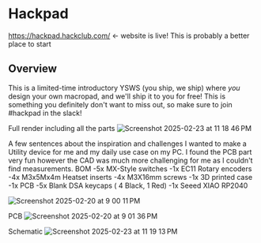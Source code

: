 # Hackpad

https://hackpad.hackclub.com/ <- website is live! This is probably a better place to start

## Overview
This is a limited-time introductory YSWS (you ship, we ship) where *you* design your own macropad, and we'll ship it to you for free! This is something you definitely don't want to miss out, so make sure to join #hackpad in the slack!


Full render including all the parts
![Screenshot 2025-02-23 at 11 18 46 PM](https://github.com/user-attachments/assets/75e0d41f-1500-44c2-a126-9500c09b8cfb)


A few sentences about the inspiration and challenges
I wanted to make a Utility device for me and my daily use case on my PC. I found the PCB part very fun however the CAD was much more challenging for me as I couldn't find measurements.
BOM
-5x MX-Style switches
-1x EC11 Rotary encoders
-4x M3x5Mx4m Heatset inserts
-4x M3X16mm screws
-1x 3D printed case
-1x PCB
-5x Blank DSA keycaps ( 4 Black, 1 Red)
-1x Seeed XIAO RP2040


![Screenshot 2025-02-20 at 9 00 11 PM](https://github.com/user-attachments/assets/cb630675-cd6b-46ad-a5b6-a697841ab06a)

PCB
![Screenshot 2025-02-20 at 9 01 36 PM](https://github.com/user-attachments/assets/681792f8-ac3f-497f-b452-48dbdd06349b)

Schematic
![Screenshot 2025-02-23 at 11 19 13 PM](https://github.com/user-attachments/assets/cbb5cde9-4698-46c6-8410-40bdc6b29fe0)




